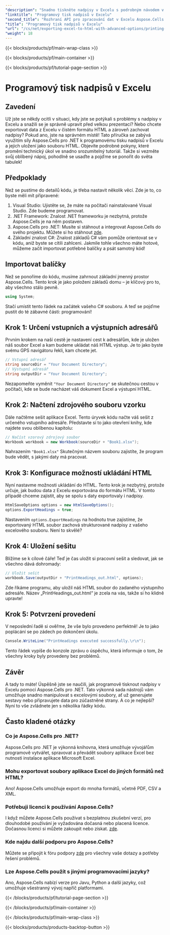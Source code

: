 ```yaml
---
"description": "Snadno tiskněte nadpisy v Excelu s podrobným návodem v Aspose.Cells pro .NET. Exportujte svá data úhledně do HTML a ohromte své publikum."
"linktitle": "Programový tisk nadpisů v Excelu"
"second_title": "Rozhraní API pro zpracování dat v Excelu Aspose.Cells v .NET"
"title": "Programový tisk nadpisů v Excelu"
"url": "/cs/net/exporting-excel-to-html-with-advanced-options/printing-headings/"
"weight": 18
---
```


{{< blocks/products/pf/main-wrap-class >}}

{{< blocks/products/pf/main-container >}}

{{< blocks/products/pf/tutorial-page-section >}}

# Programový tisk nadpisů v Excelu

## Zavedení
Už jste se někdy ocitli v situaci, kdy jste se potýkali s problémy s nadpisy v Excelu a snažili se je správně upravit před velkou prezentací? Nebo chcete exportovat data z Excelu v čistém formátu HTML a zároveň zachovat nadpisy? Pokud ano, jste na správném místě! Tato příručka se zabývá využitím síly Aspose.Cells pro .NET k programovému tisku nadpisů v Excelu a jejich uložení jako souboru HTML. Objevíte podrobné pokyny, které promění technický úkol ve snadno srozumitelný tutoriál. Takže si vezměte svůj oblíbený nápoj, pohodlně se usaďte a pojďme se ponořit do světa tabulek!
## Předpoklady
Než se pustíme do detailů kódu, je třeba nastavit několik věcí. Zde je to, co byste měli mít připravené:
1. Visual Studio: Ujistěte se, že máte na počítači nainstalované Visual Studio. Zde budeme programovat.
2. .NET Framework: Znalost .NET frameworku je nezbytná, protože Aspose.Cells je na něm postaven.
3. Aspose.Cells pro .NET: Musíte si stáhnout a integrovat Aspose.Cells do svého projektu. Můžete si ho stáhnout [zde](https://releases.aspose.com/cells/net/).
4. Základní znalost C#: Znalost základů C# vám pomůže orientovat se v kódu, aniž byste se cítili zahlceni.
Jakmile tohle všechno máte hotové, můžeme začít importovat potřebné balíčky a psát samotný kód!
## Importovat balíčky
Než se ponoříme do kódu, musíme zahrnout základní jmenný prostor Aspose.Cells. Tento krok je jako položení základů domu – je klíčový pro to, aby všechno stálo pevně.
```csharp
using System;
```
Stačí umístit tento řádek na začátek vašeho C# souboru. A teď se pojďme pustit do té zábavné části: programování!
## Krok 1: Určení vstupních a výstupních adresářů
Prvním krokem na naší cestě je nastavení cest k adresářům, kde je uložen náš soubor Excel a kam budeme ukládat náš HTML výstup. Je to jako byste svému GPS navigátoru řekli, kam chcete jet.
```csharp
// Vstupní adresář
string sourceDir = "Your Document Directory";
// Výstupní adresář
string outputDir = "Your Document Directory";
```
Nezapomeňte vyměnit `"Your Document Directory"` se skutečnou cestou v počítači, kde se bude nacházet váš dokument Excel a výstupní HTML.
## Krok 2: Načtení zdrojového souboru vzorku
Dále načtěme sešit aplikace Excel. Tento úryvek kódu načte váš sešit z určeného vstupního adresáře. Představte si to jako otevření knihy, kde najdete svou oblíbenou kapitolu:
```csharp
// Načíst vzorový zdrojový soubor
Workbook workbook = new Workbook(sourceDir + "Book1.xlsx");
```
Nahrazením `"Book1.xlsx"` Skutečným názvem souboru zajistíte, že program bude vědět, s jakými daty má pracovat.
## Krok 3: Konfigurace možností ukládání HTML
Nyní nastavme možnosti ukládání do HTML. Tento krok je nezbytný, protože určuje, jak budou data z Excelu exportována do formátu HTML. V tomto případě chceme zajistit, aby se spolu s daty exportovaly i nadpisy.
```csharp
HtmlSaveOptions options = new HtmlSaveOptions();
options.ExportHeadings = true;
```
Nastavením `options.ExportHeadings` na hodnotu true zajistíme, že exportovaný HTML soubor zachová strukturované nadpisy z vašeho excelového souboru. Není to skvělé?
## Krok 4: Uložení sešitu
Blížíme se k cílové čáře! Teď je čas uložit si pracovní sešit a sledovat, jak se všechno dává dohromady:
```csharp
// Uložit sešit
workbook.Save(outputDir + "PrintHeadings_out.html", options);
```
Zde říkáme programu, aby uložil náš HTML soubor do zadaného výstupního adresáře. Název „PrintHeadings_out.html“ je zcela na vás, takže si ho klidně upravte!
## Krok 5: Potvrzení provedení
V neposlední řadě si ověřme, že vše bylo provedeno perfektně! Je to jako poplácání se po zádech po dokončení úkolu.
```csharp
Console.WriteLine("PrintHeadings executed successfully.\r\n");
```
Tento řádek vypíše do konzole zprávu o úspěchu, která informuje o tom, že všechny kroky byly provedeny bez problémů.
## Závěr
A tady to máte! Úspěšně jste se naučili, jak programově tisknout nadpisy v Excelu pomocí Aspose.Cells pro .NET. Tato výkonná sada nástrojů vám umožňuje snadno manipulovat s excelovými soubory, ať už generujete sestavy nebo připravujete data pro zúčastněné strany. A co je nejlepší? Nyní to vše zvládnete jen s několika řádky kódu.
## Často kladené otázky
### Co je Aspose.Cells pro .NET?  
Aspose.Cells pro .NET je výkonná knihovna, která umožňuje vývojářům programově vytvářet, spravovat a převádět soubory aplikace Excel bez nutnosti instalace aplikace Microsoft Excel.
### Mohu exportovat soubory aplikace Excel do jiných formátů než HTML?  
Ano! Aspose.Cells umožňuje export do mnoha formátů, včetně PDF, CSV a XML.
### Potřebuji licenci k používání Aspose.Cells?  
I když můžete Aspose.Cells používat s bezplatnou zkušební verzí, pro dlouhodobé používání je vyžadována dočasná nebo placená licence. Dočasnou licenci si můžete zakoupit nebo získat. [zde](https://purchase.aspose.com/temporary-license/).
### Kde najdu další podporu pro Aspose.Cells?  
Můžete se připojit k fóru podpory [zde](https://forum.aspose.com/c/cells/9) pro všechny vaše dotazy a potřeby řešení problémů.
### Lze Aspose.Cells použít s jinými programovacími jazyky?  
Ano, Aspose.Cells nabízí verze pro Javu, Python a další jazyky, což umožňuje všestranný vývoj napříč platformami.

{{< /blocks/products/pf/tutorial-page-section >}}

{{< /blocks/products/pf/main-container >}}

{{< /blocks/products/pf/main-wrap-class >}}

{{< blocks/products/products-backtop-button >}}